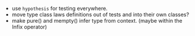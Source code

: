 
- use `hypothesis` for testing everywhere. 
- move type class laws definitions out of tests and into their own classes?
- make pure() and mempty() infer type from context. (maybe within the Infix operator)
